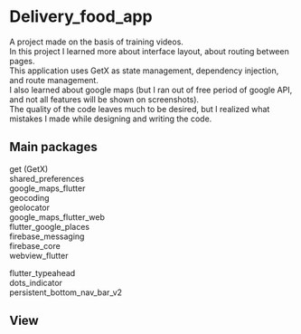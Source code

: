 # Delivery_food_app

A project made on the basis of training videos.  
In this project I learned more about interface layout, about routing between pages.  
This application uses GetX as state management, dependency injection, and route management.  
I also learned about google maps (but I ran out of free period of google API, and not all features will be shown on screenshots).  
The quality of the code leaves much to be desired, but I realized what mistakes I made while designing and writing the code.

## Main packages

  get (GetX)  
  shared_preferences  
  google_maps_flutter  
  geocoding  
  geolocator  
  google_maps_flutter_web  
  flutter_google_places  
  firebase_messaging  
  firebase_core  
  webview_flutter  
    
  flutter_typeahead  
  dots_indicator  
  persistent_bottom_nav_bar_v2

## View

